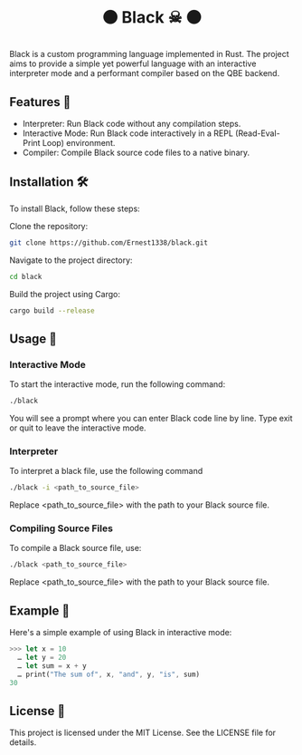 # <p align="center">⚫️ Black ☠︎︎ ⚫️</p>
Black is a custom programming language implemented in Rust. The project aims to provide a simple yet powerful language with an interactive interpreter mode and a performant compiler based on the QBE backend.

## Features 🌟
- Interpreter: Run Black code without any compilation steps.
- Interactive Mode: Run Black code interactively in a REPL (Read-Eval-Print Loop) environment.
- Compiler: Compile Black source code files to a native binary.

## Installation 🛠️
To install Black, follow these steps:

Clone the repository:
```sh
git clone https://github.com/Ernest1338/black.git
```

Navigate to the project directory:
```sh
cd black
```

Build the project using Cargo:
```sh
cargo build --release
```

## Usage 🚀
### Interactive Mode
To start the interactive mode, run the following command:
```sh
./black
```

You will see a prompt where you can enter Black code line by line. Type exit or quit to leave the interactive mode.

### Interpreter
To interpret a black file, use the following command
```sh
./black -i <path_to_source_file>
```
Replace <path_to_source_file> with the path to your Black source file.

### Compiling Source Files
To compile a Black source file, use:
```sh
./black <path_to_source_file>
```
Replace <path_to_source_file> with the path to your Black source file.

## Example 📘
Here's a simple example of using Black in interactive mode:

```rust
>>> let x = 10
  … let y = 20
  … let sum = x + y
  … print("The sum of", x, "and", y, "is", sum)
30
```

## License 📄
This project is licensed under the MIT License. See the LICENSE file for details.
